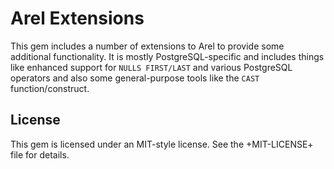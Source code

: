
# Arel Extensions

This gem includes a number of extensions to Arel to provide some additional
functionality. It is mostly PostgreSQL-specific and includes things like
enhanced support for `NULLS FIRST/LAST` and various PostgreSQL operators and
also some general-purpose tools like the `CAST` function/construct.

## License

This gem is licensed under an MIT-style license. See the +MIT-LICENSE+ file for
details.
